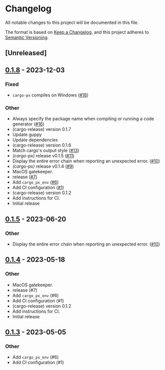 # Changelog
All notable changes to this project will be documented in this file.

The format is based on [Keep a Changelog](https://keepachangelog.com/en/1.0.0/),
and this project adheres to [Semantic Versioning](https://semver.org/spec/v2.0.0.html).

## [Unreleased]

## [0.1.8](https://github.com/LukeMathWalker/cargo-px/compare/cargo-px-v0.1.7...cargo-px-v0.1.8) - 2023-12-03

### Fixed
- `cargo-px` compiles on Windows ([#18](https://github.com/LukeMathWalker/cargo-px/pull/18))

### Other
- Always specify the package name when compiling or running a code generator ([#16](https://github.com/LukeMathWalker/cargo-px/pull/16))
- (cargo-release) version 0.1.7
- Update guppy
- Update dependencies
- (cargo-release) version 0.1.6
- Match cargo's output style ([#13](https://github.com/LukeMathWalker/cargo-px/pull/13))
- *(cargo-px)* release v0.1.5 ([#11](https://github.com/LukeMathWalker/cargo-px/pull/11))
- Display the entire error chain when reporting an unexpected error. ([#10](https://github.com/LukeMathWalker/cargo-px/pull/10))
- *(cargo-px)* release v0.1.4 ([#9](https://github.com/LukeMathWalker/cargo-px/pull/9))
- MacOS gatekeeper.
- release ([#7](https://github.com/LukeMathWalker/cargo-px/pull/7))
- Add `cargo_px_env` ([#6](https://github.com/LukeMathWalker/cargo-px/pull/6))
- Add CI configuration ([#1](https://github.com/LukeMathWalker/cargo-px/pull/1))
- (cargo-release) version 0.1.2
- Add instructions for CI.
- Initial release

## [0.1.5](https://github.com/LukeMathWalker/cargo-px/compare/cargo-px-v0.1.4...cargo-px-v0.1.5) - 2023-06-20

### Other
- Display the entire error chain when reporting an unexpected error. ([#10](https://github.com/LukeMathWalker/cargo-px/pull/10))

## [0.1.4](https://github.com/LukeMathWalker/cargo-px/compare/cargo-px-v0.1.3...cargo-px-v0.1.4) - 2023-05-18

### Other
- MacOS gatekeeper.
- release (#7)
- Add `cargo_px_env` (#6)
- Add CI configuration (#1)
- (cargo-release) version 0.1.2
- Add instructions for CI.
- Initial release

## [0.1.3](https://github.com/LukeMathWalker/cargo-px/compare/cargo-px-v0.1.2...cargo-px-v0.1.3) - 2023-05-05

### Other
- Add `cargo_px_env` (#6)
- Add CI configuration (#1)

